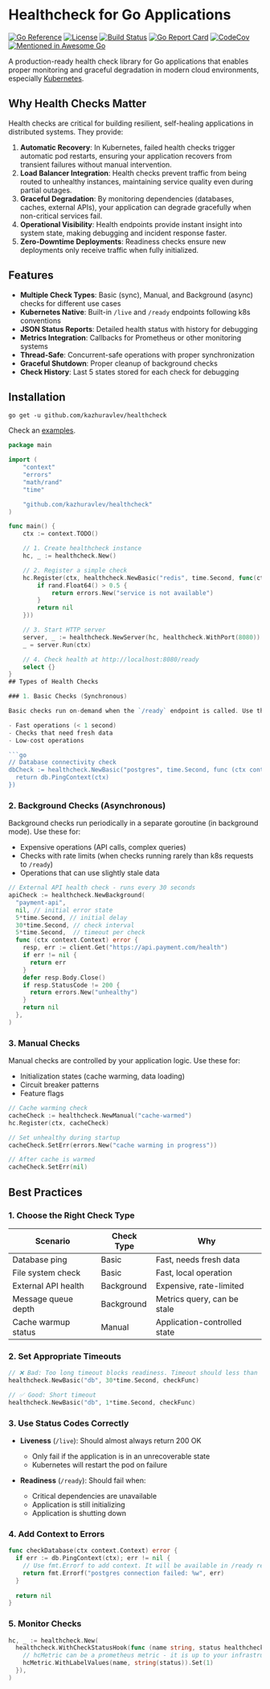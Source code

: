 # Healthcheck for Go Applications

[![Go Reference](https://pkg.go.dev/badge/github.com/kazhuravlev/healthcheck.svg)](https://pkg.go.dev/github.com/kazhuravlev/healthcheck)
[![License](https://img.shields.io/github/license/kazhuravlev/healthcheck?color=blue)](https://github.com/kazhuravlev/healthcheck/blob/master/LICENSE)
[![Build Status](https://github.com/kazhuravlev/healthcheck/actions/workflows/tests.yml/badge.svg)](https://github.com/kazhuravlev/healthcheck/actions/workflows/tests.yml)
[![Go Report Card](https://goreportcard.com/badge/github.com/kazhuravlev/healthcheck)](https://goreportcard.com/report/github.com/kazhuravlev/healthcheck)
[![CodeCov](https://codecov.io/gh/kazhuravlev/healthcheck/branch/master/graph/badge.svg?token=tNKcOjlxLo)](https://codecov.io/gh/kazhuravlev/healthcheck)
[![Mentioned in Awesome Go](https://awesome.re/mentioned-badge.svg)](https://github.com/avelino/awesome-go#utilities)

A production-ready health check library for Go applications that enables proper monitoring and graceful degradation in
modern cloud environments,
especially [Kubernetes](https://kubernetes.io/docs/tasks/configure-pod-container/configure-liveness-readiness-startup-probes/).

## Why Health Checks Matter

Health checks are critical for building resilient, self-healing applications in distributed systems. They provide:

1. **Automatic Recovery**: In Kubernetes, failed health checks trigger automatic pod restarts, ensuring your application
   recovers from transient failures without manual intervention.
2. **Load Balancer Integration**: Health checks prevent traffic from being routed to unhealthy instances, maintaining
   service quality even during partial outages.
3. **Graceful Degradation**: By monitoring dependencies (databases, caches, external APIs), your application can degrade
   gracefully when non-critical services fail.
4. **Operational Visibility**: Health endpoints provide instant insight into system state, making debugging and incident
   response faster.
5. **Zero-Downtime Deployments**: Readiness checks ensure new deployments only receive traffic when fully initialized.

## Features

- **Multiple Check Types**: Basic (sync), Manual, and Background (async) checks for different use cases
- **Kubernetes Native**: Built-in `/live` and `/ready` endpoints following k8s conventions
- **JSON Status Reports**: Detailed health status with history for debugging
- **Metrics Integration**: Callbacks for Prometheus or other monitoring systems
- **Thread-Safe**: Concurrent-safe operations with proper synchronization
- **Graceful Shutdown**: Proper cleanup of background checks
- **Check History**: Last 5 states stored for each check for debugging

## Installation

```shell
go get -u github.com/kazhuravlev/healthcheck
```

Check an [examples](./examples/example.go).

```go
package main

import (
	"context"
	"errors"
	"math/rand"
	"time"

	"github.com/kazhuravlev/healthcheck"
)

func main() {
	ctx := context.TODO()

	// 1. Create healthcheck instance
	hc, _ := healthcheck.New()

	// 2. Register a simple check
	hc.Register(ctx, healthcheck.NewBasic("redis", time.Second, func(ctx context.Context) error {
		if rand.Float64() > 0.5 {
			return errors.New("service is not available")
		}
		return nil
	}))

	// 3. Start HTTP server
	server, _ := healthcheck.NewServer(hc, healthcheck.WithPort(8080))
	_ = server.Run(ctx)

	// 4. Check health at http://localhost:8080/ready
	select {}
}
## Types of Health Checks

### 1. Basic Checks (Synchronous)

Basic checks run on-demand when the `/ready` endpoint is called. Use these for:

- Fast operations (< 1 second)
- Checks that need fresh data
- Low-cost operations

```go
// Database connectivity check
dbCheck := healthcheck.NewBasic("postgres", time.Second, func (ctx context.Context) error {
  return db.PingContext(ctx)
})
```

### 2. Background Checks (Asynchronous)

Background checks run periodically in a separate goroutine (in background mode). Use these for:

- Expensive operations (API calls, complex queries)
- Checks with rate limits (when checks running rarely than k8s requests to `/ready`)
- Operations that can use slightly stale data

```go
// External API health check - runs every 30 seconds
apiCheck := healthcheck.NewBackground(
  "payment-api",
  nil, // initial error state
  5*time.Second, // initial delay
  30*time.Second, // check interval
  5*time.Second,  // timeout per check
  func (ctx context.Context) error {
    resp, err := client.Get("https://api.payment.com/health")
    if err != nil {
      return err
    }
    defer resp.Body.Close()
    if resp.StatusCode != 200 {
      return errors.New("unhealthy")
    }
    return nil
  },
)
```

### 3. Manual Checks

Manual checks are controlled by your application logic. Use these for:

- Initialization states (cache warming, data loading)
- Circuit breaker patterns
- Feature flags

```go
// Cache warming check
cacheCheck := healthcheck.NewManual("cache-warmed")
hc.Register(ctx, cacheCheck)

// Set unhealthy during startup
cacheCheck.SetErr(errors.New("cache warming in progress"))

// After cache is warmed
cacheCheck.SetErr(nil)
```

## Best Practices

### 1. Choose the Right Check Type

| Scenario            | Check Type | Why                          |
|---------------------|------------|------------------------------|
| Database ping       | Basic      | Fast, needs fresh data       |
| File system check   | Basic      | Fast, local operation        |
| External API health | Background | Expensive, rate-limited      |
| Message queue depth | Background | Metrics query, can be stale  |
| Cache warmup status | Manual     | Application-controlled state |

### 2. Set Appropriate Timeouts

```go
// ❌ Bad: Too long timeout blocks readiness. Timeout should less than timeout in k8s
healthcheck.NewBasic("db", 30*time.Second, checkFunc)

// ✅ Good: Short timeout 
healthcheck.NewBasic("db", 1*time.Second, checkFunc)
```

### 3. Use Status Codes Correctly

- **Liveness** (`/live`): Should almost always return 200 OK
    - Only fail if the application is in an unrecoverable state
    - Kubernetes will restart the pod on failure

- **Readiness** (`/ready`): Should fail when:
    - Critical dependencies are unavailable
    - Application is still initializing
    - Application is shutting down

### 4. Add Context to Errors

```go
func checkDatabase(ctx context.Context) error {
  if err := db.PingContext(ctx); err != nil {
    // Use fmt.Errorf to add context. It will be available in /ready report
	return fmt.Errorf("postgres connection failed: %w", err)
  }
  
  return nil
}
```

### 5. Monitor Checks

```go
hc, _ := healthcheck.New(
  healthcheck.WithCheckStatusHook(func (name string, status healthcheck.Status) {
    // hcMetric can be a prometheus metric - it is up to your infrastructure
	hcMetric.WithLabelValues(name, string(status)).Set(1)
  }),
)
```


```
